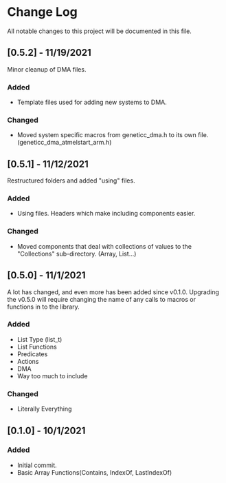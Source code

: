 
# Change Log
All notable changes to this project will be documented in this file.

## [0.5.2] - 11/19/2021
  
Minor cleanup of DMA files.

### Added

* Template files used for adding new systems to DMA.
 
### Changed
  
* Moved system specific macros from geneticc_dma.h to its own file. (geneticc_dma_atmelstart_arm.h)

## [0.5.1] - 11/12/2021
  
Restructured folders and added "using" files.
 
### Added

* Using files. Headers which make including components easier.
 
### Changed
  
* Moved components that deal with collections of values to the "Collections" sub-directory. (Array, List...) 
 
## [0.5.0] - 11/1/2021
  
A lot has changed, and even more has been added since v0.1.0.
Upgrading the v0.5.0 will require changing the name of any calls to macros or functions in to the library.
 
### Added

* List Type (list_t)
* List Functions
* Predicates
* Actions
* DMA
* Way too much to include
 
### Changed
  
* Literally Everything 
 
## [0.1.0] - 10/1/2021
 
### Added
   
* Initial commit.
* Basic Array Functions(Contains, IndexOf, LastIndexOf)
